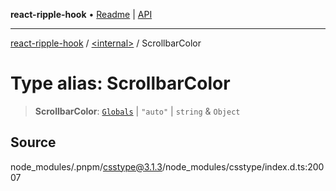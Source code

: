 **react-ripple-hook** • [Readme](../../README.md) \| [API](../../globals.md)

---

[react-ripple-hook](../../README.md) / [\<internal\>](../README.md) / ScrollbarColor

# Type alias: ScrollbarColor

> **ScrollbarColor**: [`Globals`](Globals.md) \| `"auto"` \| `string` & `Object`

## Source

node_modules/.pnpm/csstype@3.1.3/node_modules/csstype/index.d.ts:20007
